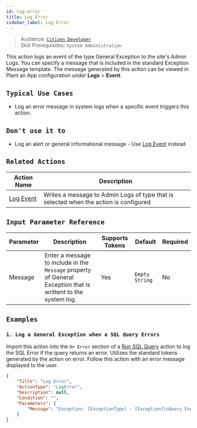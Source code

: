 ```yaml
---
id: log-error
title: Log Error
sidebar_label: Log Error
---
```


> Audience: [`Citizen Developer`](/docs/audience#citizen-developers)<br/>
> Skill Prerequisites: `System Administration`

This action logs an event of the type General Exception to the site's Admin Logs. You can specify a message that is included in the standard Exception Message template. The message generated by this action can be viewed in Plant an App configuration under **Logs** > **Event**.

## `Typical Use Cases`

- Log an error message in system logs when a specific event triggers this action.

## `Don't use it to`

- Log an alert or general informational message - Use [Log Event](/docs/actions/log-event) instead

## `Related Actions`

| Action Name | Description |
| -- | -- |
| [Log Event](/docs/actions/log-event) | Writes a message to Admin Logs of type that is selected when the action is configured |

## `Input Parameter Reference`

| Parameter | Description | Supports Tokens | Default | Required |
| -- | -- | -- | -- | -- |
| Message | Enter a message to include in the `Message` property of General Exception that is writtent to the system log.  | Yes | `Empty String` | No |

## `Examples`

### `1. Log a General Exception when a SQL Query Errors`

Import this action into the `On Error` section of a [Run SQL Query](run-sql) action to log the SQL Error if the query returns an error. Utilizes the standard tokens generated by the action on error. Follow this action with an error message displayed to the user.

```json
{
    "Title": "Log Error",
    "ActionType": "LogError",
    "Description": null,
    "Condition": "",
    "Parameters": {
        "Message": "Exception: [ExceptionType] - [Exception]\nQuery Executed By: [User:Username]([User:UserId])\nQuery: [SQL]\nMessage: [ExceptionMessage]"
    }
}
```
